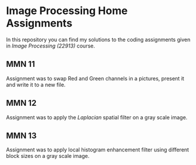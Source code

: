 # Image Processing Home Assignments
In this repository you can find my solutions to the coding assignments given in *Image Processing (22913)* course.

## MMN 11
Assignment was to swap Red and Green channels in a pictures, present it and write it to a new file.

## MMN 12
Assignment was to apply the *Laplacian* spatial filter on a gray scale image.

## MMN 13
Assignment was to apply local histogram enhancement filter using different block sizes on a gray scale image.